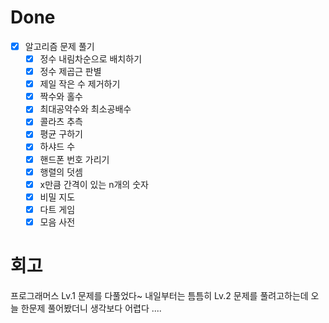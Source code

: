 # Done

- [x] 알고리즘 문제 풀기
  - [x] 정수 내림차순으로 배치하기
  - [x] 정수 제곱근 판별
  - [x]  제일 작은 수 제거하기
  - [x]  짝수와 홀수
  - [x]  최대공약수와 최소공배수
  - [x]  콜라츠 추측
  - [x]  평균 구하기
  - [x]  하샤드 수
  - [x]  핸드폰 번호 가리기
  - [x]  행렬의 덧셈
  - [x]  x만큼 간격이 있는 n개의 숫자
  - [x]  비밀 지도
  - [x]  다트 게임
  - [x] 모음 사전

# 회고

프로그래머스 Lv.1 문제를 다풀었다~ 내일부터는 틈틈히 Lv.2 문제를 풀려고하는데 오늘 한문제 풀어봤더니 생각보다 어렵다 .... 